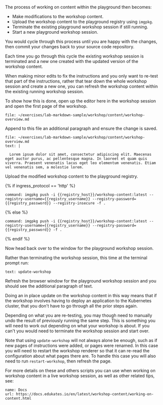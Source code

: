 The process of working on content within the playground then becomes:

* Make modifications to the workshop content.
* Upload the workshop content to the playground registry using ``imgpkg``.
* Terminate the existing playground workshop session if still running.
* Start a new playground workshop session.

You would cycle through this process until you are happy with the changes, then commit your changes back to your source code repository.

Each time you go through this cycle the existing workshop session is terminated and a new one created with the updated version of the workshop content.

When making minor edits to fix the instructions and you only want to re-test that part of the instructions, rather that tear down the whole workshop session and create a new one, you can refresh the workshop content within the existing running workshop session.

To show how this is done, open up the editor here in the workshop session and open the first page of the workshop.

```editor:open-file
file: ~/exercises/lab-markdown-sample/workshop/content/workshop-overview.md
```

Append to this file an additional paragraph and ensure the change is saved.

```editor:append-lines-to-file
file: ~/exercises/lab-markdown-sample/workshop/content/workshop-overview.md
text: |

  Lorem ipsum dolor sit amet, consectetur adipiscing elit. Maecenas eget auctor purus, ac pellentesque magna. In laoreet et quam quis viverra. Praesent venenatis lacus eget leo elementum venenatis. Etiam vel venenatis sem, a molestie lorem.
```

Upload the modified workshop content to the playground registry.

{% if ingress_protocol == 'http' %}

```terminal:execute
command: imgpkg push -i {{registry_host}}/workshop-content:latest --registry-username={{registry_username}} --registry-password={{registry_password}} --registry-insecure -f .
```

{% else %}

```terminal:execute
command: imgpkg push -i {{registry_host}}/workshop-content:latest --registry-username={{registry_username}} --registry-password={{registry_password}} -f .
```

{% endif %}

Now head back over to the window for the playground workshop session.

Rather than terminating the workshop session, this time at the terminal prompt run:

```workshop:copy
text: update-workshop
```

Refresh the browser window for the playground workshop session and you should see the additional paragraph of text.

Doing an in place update on the workshop content in this way means that if the workshop involves having to deploy an application to the Kubernetes cluster, that you don't have to go through all the prior steps again.

Depending on what you are re-testing, you may though need to manually undo the result of previously running the same step. This is something you will need to work out depending on what your workshop is about. If you can't you would need to terminate the workshop session and start over.

Note that using ``update-workshop`` will not always alone be enough, such as if new pages of instructions were added, or pages were renamed. In this case you will need to restart the workshop renderer so that it can re-read the configuration about what pages there are. To handle this case you will also need to run ``restart-workshop``, then refresh the page.

For more details on these and others scripts you can use when working on workshop content in a live workshop session, as well as other related tips, see:

```dashboard:reload-dashboard
name: Docs
url: https://docs.edukates.io/en/latest/workshop-content/working-on-content.html
```

